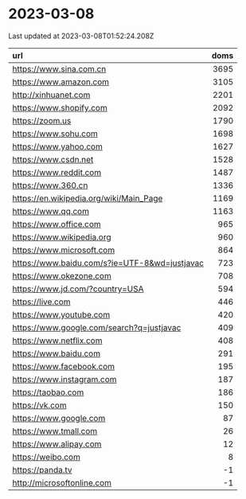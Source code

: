# 2023-03-08

<!-- BEGIN -->
Last updated at 2023-03-08T01:52:24.208Z

url | doms
:- | -:
https://www.sina.com.cn | 3695
https://www.amazon.com | 3105
http://xinhuanet.com | 2201
https://www.shopify.com | 2092
https://zoom.us | 1790
https://www.sohu.com | 1698
https://www.yahoo.com | 1627
https://www.csdn.net | 1528
https://www.reddit.com | 1487
https://www.360.cn | 1336
https://en.wikipedia.org/wiki/Main_Page | 1169
https://www.qq.com | 1163
https://www.office.com | 965
https://www.wikipedia.org | 960
https://www.microsoft.com | 864
https://www.baidu.com/s?ie=UTF-8&wd=justjavac | 723
https://www.okezone.com | 708
https://www.jd.com/?country=USA | 594
https://live.com | 446
https://www.youtube.com | 420
https://www.google.com/search?q=justjavac | 409
https://www.netflix.com | 408
https://www.baidu.com | 291
https://www.facebook.com | 195
https://www.instagram.com | 187
https://taobao.com | 186
https://vk.com | 150
https://www.google.com | 87
https://www.tmall.com | 26
https://www.alipay.com | 12
https://weibo.com | 8
https://panda.tv | -1
http://microsoftonline.com | -1
<!-- END -->
